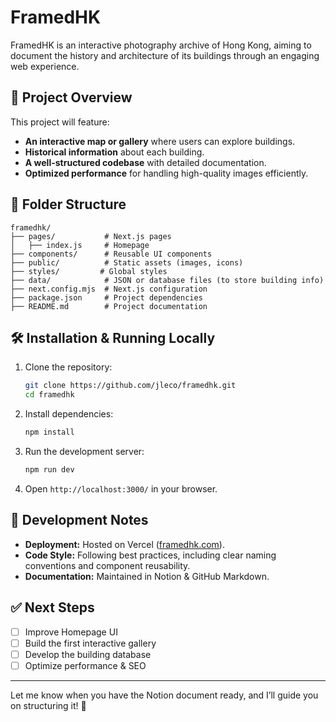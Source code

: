 # FramedHK

FramedHK is an interactive photography archive of Hong Kong, aiming to document the history and architecture of its buildings through an engaging web experience.

## 🚀 Project Overview
This project will feature:
- **An interactive map or gallery** where users can explore buildings.
- **Historical information** about each building.
- **A well-structured codebase** with detailed documentation.
- **Optimized performance** for handling high-quality images efficiently.

## 📂 Folder Structure
```
framedhk/
├── pages/           # Next.js pages
│   ├── index.js     # Homepage
├── components/      # Reusable UI components
├── public/          # Static assets (images, icons)
├── styles/         # Global styles
├── data/            # JSON or database files (to store building info)
├── next.config.mjs  # Next.js configuration
├── package.json     # Project dependencies
├── README.md        # Project documentation
```

## 🛠️ Installation & Running Locally
1. Clone the repository:
   ```sh
   git clone https://github.com/jleco/framedhk.git
   cd framedhk
   ```
2. Install dependencies:
   ```sh
   npm install
   ```
3. Run the development server:
   ```sh
   npm run dev
   ```
4. Open `http://localhost:3000/` in your browser.

## 📖 Development Notes
- **Deployment:** Hosted on Vercel ([framedhk.com](https://framedhk.com)).
- **Code Style:** Following best practices, including clear naming conventions and component reusability.
- **Documentation:** Maintained in Notion & GitHub Markdown.

## ✅ Next Steps
- [ ] Improve Homepage UI
- [ ] Build the first interactive gallery
- [ ] Develop the building database
- [ ] Optimize performance & SEO

---

Let me know when you have the Notion document ready, and I’ll guide you on structuring it! 🚀


